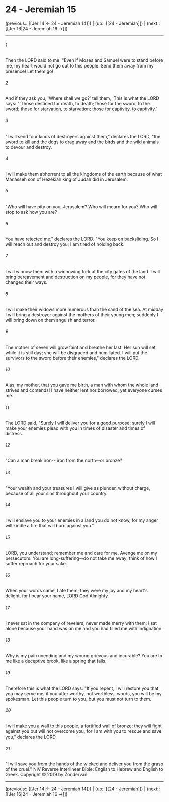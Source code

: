 # 24 - Jeremiah 15

(previous:: [[Jer 14|← 24 - Jeremiah 14]]) | (up:: [[24 - Jeremiah]]) | (next:: [[Jer 16|24 - Jeremiah 16 →]])

***


###### 1 
Then the LORD said to me: "Even if Moses and Samuel were to stand before me, my heart would not go out to this people. Send them away from my presence! Let them go! 

###### 2 
And if they ask you, 'Where shall we go?' tell them, 'This is what the LORD says: "'Those destined for death, to death; those for the sword, to the sword; those for starvation, to starvation; those for captivity, to captivity.' 

###### 3 
"I will send four kinds of destroyers against them," declares the LORD, "the sword to kill and the dogs to drag away and the birds and the wild animals to devour and destroy. 

###### 4 
I will make them abhorrent to all the kingdoms of the earth because of what Manasseh son of Hezekiah king of Judah did in Jerusalem. 

###### 5 
"Who will have pity on you, Jerusalem? Who will mourn for you? Who will stop to ask how you are? 

###### 6 
You have rejected me," declares the LORD. "You keep on backsliding. So I will reach out and destroy you; I am tired of holding back. 

###### 7 
I will winnow them with a winnowing fork at the city gates of the land. I will bring bereavement and destruction on my people, for they have not changed their ways. 

###### 8 
I will make their widows more numerous than the sand of the sea. At midday I will bring a destroyer against the mothers of their young men; suddenly I will bring down on them anguish and terror. 

###### 9 
The mother of seven will grow faint and breathe her last. Her sun will set while it is still day; she will be disgraced and humiliated. I will put the survivors to the sword before their enemies," declares the LORD. 

###### 10 
Alas, my mother, that you gave me birth, a man with whom the whole land strives and contends! I have neither lent nor borrowed, yet everyone curses me. 

###### 11 
The LORD said, "Surely I will deliver you for a good purpose; surely I will make your enemies plead with you in times of disaster and times of distress. 

###### 12 
"Can a man break iron-- iron from the north--or bronze? 

###### 13 
"Your wealth and your treasures I will give as plunder, without charge, because of all your sins throughout your country. 

###### 14 
I will enslave you to your enemies in a land you do not know, for my anger will kindle a fire that will burn against you." 

###### 15 
LORD, you understand; remember me and care for me. Avenge me on my persecutors. You are long-suffering--do not take me away; think of how I suffer reproach for your sake. 

###### 16 
When your words came, I ate them; they were my joy and my heart's delight, for I bear your name, LORD God Almighty. 

###### 17 
I never sat in the company of revelers, never made merry with them; I sat alone because your hand was on me and you had filled me with indignation. 

###### 18 
Why is my pain unending and my wound grievous and incurable? You are to me like a deceptive brook, like a spring that fails. 

###### 19 
Therefore this is what the LORD says: "If you repent, I will restore you that you may serve me; if you utter worthy, not worthless, words, you will be my spokesman. Let this people turn to you, but you must not turn to them. 

###### 20 
I will make you a wall to this people, a fortified wall of bronze; they will fight against you but will not overcome you, for I am with you to rescue and save you," declares the LORD. 

###### 21 
"I will save you from the hands of the wicked and deliver you from the grasp of the cruel." NIV Reverse Interlinear Bible: English to Hebrew and English to Greek. Copyright © 2019 by Zondervan.

***

(previous:: [[Jer 14|← 24 - Jeremiah 14]]) | (up:: [[24 - Jeremiah]]) | (next:: [[Jer 16|24 - Jeremiah 16 →]])
